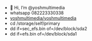 - 👋 Hi, I’m @yoshmultimedia
- whatsapp 082223330338
- [yoshmultimedia/yoshmultimedia](https://www.youtube.com/@yoshmultimedia)
- cd /storage/self/primary
- dd if=sec_efs.bin of=/dev/block/sda2
- dd if=efs.bin of=/dev/block/sda1


